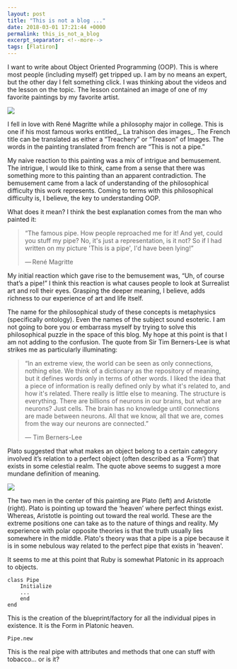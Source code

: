 ```yaml
---
layout: post
title: "This is not a blog ..."
date: 2018-03-01 17:21:44 +0000
permalink: this_is_not_a_blog
excerpt_separator: <!--more-->
tags: [Flatiron]
---
```


I want to write about Object Oriented Programming (OOP). This is where most people (including myself) get tripped up. I am by no means an expert, but the other day I felt something click.<!--more--> I was thinking about the videos and the lesson on the topic. The lesson contained an image of one of my favorite paintings by my favorite artist.

![](https://upload.wikimedia.org/wikipedia/en/b/b9/MagrittePipe.jpg)

I fell in love with René Magritte while a philosophy major in college. This is one if his most famous works entitled,_ La trahison des images_. The French title can be translated as either a “Treachery” or “Treason” of Images. The words in the painting translated from french are “This is not a pipe.”

My naive reaction to this painting was a mix of intrigue and bemusement. The intrigue, I would like to think, came from a sense that there was something more to this painting than an apparent contradiction. The bemusement came from a lack of understanding of the philosophical difficulty this work represents. Coming to terms with this philosophical difficulty is, I believe, the key to understanding OOP.

What does it mean? I think the best explanation comes from the man who painted it:

> “The famous pipe. How people reproached me for it! And yet, could you stuff my pipe? No, it's just a representation, is it not? So if I had written on my picture 'This is a pipe', I'd have been lying!”
>
> — René Magritte

My initial reaction which gave rise to the bemusement was, “Uh, of course that’s a pipe!” I think this reaction is what causes people to look at Surrealist art and roll their eyes. Grasping the deeper meaning, I believe, adds richness to our experience of art and life itself.

The name for the philosophical study of these concepts is metaphysics (specifically ontology). Even the names of the subject sound esoteric. I am not going to bore you or embarrass myself by trying to solve this philosophical puzzle in the space of this blog. My hope at this point is that I am not adding to the confusion.
The quote from Sir Tim Berners-Lee is what strikes me as particularly illuminating:

> “In an extreme view, the world can be seen as only connections, nothing else. We think of a dictionary as the repository of meaning, but it defines words only in terms of other words. I liked the idea that a piece of information is really defined only by what it's related to, and how it's related. There really is little else to meaning. The structure is everything. There are billions of neurons in our brains, but what are neurons? Just cells. The brain has no knowledge until connections are made between neurons. All that we know, all that we are, comes from the way our neurons are connected.”
>
> ― Tim Berners-Lee

Plato suggested that what makes an object belong to a certain category involved it’s relation to a perfect object (often described as a ‘Form’) that exists in some celestial realm. The quote above seems to suggest a more mundane definition of meaning.

![](https://upload.wikimedia.org/wikipedia/commons/thumb/4/49/%22The_School_of_Athens%22_by_Raffaello_Sanzio_da_Urbino.jpg/800px-%22The_School_of_Athens%22_by_Raffaello_Sanzio_da_Urbino.jpg)

The two men in the center of this painting are Plato (left) and Aristotle (right). Plato is pointing up toward the ‘heaven’ where perfect things exist. Whereas, Aristotle is pointing out toward the real world. These are the extreme positions one can take as to the nature of things and reality. My experience with polar opposite theories is that the truth usually lies somewhere in the middle. Plato's theory was that a pipe is a pipe because it is in some nebulous way related to the perfect pipe that exists in 'heaven'.

It seems to me at this point that Ruby is somewhat Platonic in its approach to objects.

```
class Pipe
    Initialize
    ...
    end
end
```

This is the creation of the blueprint/factory for all the individual pipes in existence. It is the Form in Platonic heaven.

`Pipe.new`

This is the real pipe with attributes and methods that one can stuff with tobacco... or is it?
